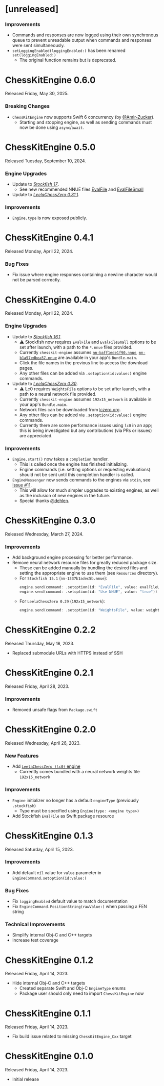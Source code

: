 # [unreleased]

### Improvements
* Commands and responses are now logged using their own synchronous queue to prevent unreadable output when commands and responses were sent simultaneously.
* `setLoggingEnabled(loggingEnabled:)` has been renamed `set(loggingEnabled:)`
  * The original function remains but is deprecated.

# ChessKitEngine 0.6.0
Released Friday, May 30, 2025.

### Breaking Changes
* `ChessKitEngine` now supports Swift 6 concurrency (by [@Amir-Zucker](https://github.com/Amir-Zucker)).
  * Starting and stopping engine, as well as sending commands must now be done using `async`/`await`.

# ChessKitEngine 0.5.0
Released Tuesday, September 10, 2024.

### Engine Upgrades
* Update to [*Stockfish 17*](https://stockfishchess.org/blog/2024/stockfish-17).
  * See new recommended NNUE files [EvalFile](https://tests.stockfishchess.org/nns?network_name=1111cefa1111&user=) and [EvalFileSmall](https://tests.stockfishchess.org/nns?network_name=37f18f62d772&user=)
* Update to [*LeelaChessZero 0.31.1*](https://github.com/LeelaChessZero/lc0/releases/tag/v0.31.1).

### Improvements
* `Engine.type` is now exposed publicly.

# ChessKitEngine 0.4.1
Released Monday, April 22, 2024.

### Bug Fixes
* Fix issue where engine responses containing a newline character would not be parsed correctly.

# ChessKitEngine 0.4.0
Released Monday, April 22, 2024.

### Engine Upgrades
* Update to [*Stockfish 16.1*](https://stockfishchess.org/blog/2024/stockfish-16-1/).
  * ⚠️ Stockfish now requires `EvalFile` and `EvalFileSmall` options to be set after launch, with a path to the `*.nnue` files provided.
  * Currently `chesskit-engine` assumes [`nn-baff1ede1f90.nnue`](https://tests.stockfishchess.org/nns?network_name=baff1ede1f90&user=), [`nn-b1a57edbea57.nnue`](https://tests.stockfishchess.org/nns?network_name=b1a57edbea57&user=) are available in your app's `Bundle.main`.
  * Click the file names in the previous line to access the download pages.
  * Any other files can be added via `.setoption(id:value:)` engine commands.
* Update to [*LeelaChessZero 0.30*](https://github.com/LeelaChessZero/lc0/releases/tag/v0.30.0).
  * ⚠️ Lc0 requires `WeightsFile` options to be set after launch, with a path to a neural network file provided.
  * Currently `chesskit-engine` assumes `192x15_network` is available in your app's `Bundle.main`.
  * Network files can be downloaded from [lczero.org](https://lczero.org/play/bestnets/).
  * Any other files can be added via `.setoption(id:value:)` engine commands.
  * Currently there are some performance issues using `lc0` in an app; this is being investigated but any contributions (via PRs or issues) are appreciated.

### Improvements
* `Engine.start()` now takes a `completion` handler.
  * This is called once the engine has finished initializing.
  * Engine commands (i.e. setting options or requesting evaluations) should not be sent until this completion handler is called.
* `EngineMessenger` now sends commands to the engines via `stdin`, see [Issue #11](https://github.com/chesskit-app/chesskit-engine/issues/11).
  * This will allow for much simpler upgrades to existing engines, as well as the inclusion of new engines in the future.
  * Special thanks [@dehlen](https://github.com/dehlen).

# ChessKitEngine 0.3.0
Released Wednesday, March 27, 2024.

### Improvements
* Add background engine processing for better performance.
* Remove neural network resource files for greatly reduced package size.
  * These can be added manually by bundling the desired files and setting the appropriate engine to use them (see `Resources` directory).
  * For `Stockfish 15.1` (`nn-1337b1adec5b.nnue`):
    ``` swift
    engine.send(command: .setoption(id: "EvalFile", value: evalFileURL))
    engine.send(command: .setoption(id: "Use NNUE", value: "true"))
    ```
  * For `LeelaChessZero 0.29` (`192x15_network`):
    ``` swift
    engine.send(command: .setoption(id: "WeightsFile", value: weightsFileURL))
    ```

# ChessKitEngine 0.2.2
Released Thursday, May 18, 2023.

* Replaced submodule URLs with HTTPS instead of SSH

# ChessKitEngine 0.2.1
Released Friday, April 28, 2023.

### Improvements
* Removed unsafe flags from `Package.swift`

# ChessKitEngine 0.2.0
Released Wednesday, April 26, 2023.

### New Features
* Add [`LeelaChessZero (lc0)` engine](https://lczero.org)
  * Currently comes bundled with a neural network weights file `192x15_network`

### Improvements
* `Engine` initializer no longer has a default `engineType` (previously `.stockfish`)
  * Type must be specified using `Engine(type: <engine type>)`
* Add Stockfish `EvalFile` as Swift package resource

# ChessKitEngine 0.1.3
Released Saturday, April 15, 2023.

### Improvements
* Add default `nil` value for `value` parameter in `EngineCommand.setoption(id:value:)`

### Bug Fixes
* Fix `loggingEnabled` default value to match documentation
* Fix `EngineCommand.PositionString(rawValue:)` when passing a FEN string

### Technical Improvements
* Simplify internal Obj-C and C++ targets
* Increase test coverage

# ChessKitEngine 0.1.2
Released Friday, April 14, 2023.

* Hide internal Obj-C and C++ targets
    * Created separate Swift and Obj-C `EngineType` enums
    * Package user should only need to import `ChessKitEngine` now

# ChessKitEngine 0.1.1
Released Friday, April 14, 2023.

* Fix build issue related to missing `ChessKitEngine_Cxx` target

# ChessKitEngine 0.1.0
Released Friday, April 14, 2023.

* Initial release
